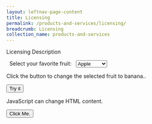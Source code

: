 ```yaml
---
layout: leftnav-page-content
title: Licensing
permalink: /products-and-services/licensing/
breadcrumb: Licensing
collection_name: products-and-services
---
```

Licensing Description </br>

<script type="text/javascript">
function test() {
  alert('aa');
}
</script>

<html>
<body>

<form>
  Select your favorite fruit:
  <select id="mySelect">
    <option value="apple">Apple</option>
    <option value="orange">Orange</option>
    <option value="pineapple">Pineapple</option>
    <option value="banana">Banana</option>
  </select>
</form>

<p>Click the button to change the selected fruit to banana..</p>

<button type="button" onclick="test()">Try it</button>

<script type="text/javascript">
function myFunction() {
  document.getElementById("mySelect").value = "banana";
}
</script>

<p id="demo">JavaScript can change HTML content.</p>

<button type="button" onclick='alert("abccc")'>Click Me.</button>

</body>
</html>
